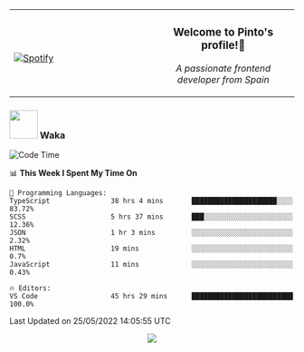 <table width="100%" align="center"> 
  <tr>
  <td width="50%">
      
&nbsp; <br> [![Spotify](https://novatorem-zeta-rust.vercel.app/api/spotify)](https://open.spotify.com/user/novatorem-zeta-rust)

  </td>
  <td width="50%">
    <h3 align="center">Welcome to Pinto's profile!👋</h3>
    <p align="center"><em>A passionate frontend developer from Spain</em></p>
  </td>
  </table>

### <img src="https://media.giphy.com/media/VgCDAzcKvsR6OM0uWg/giphy.gif" width="50"> Waka

  <!--START_SECTION:waka-->
![Code Time](http://img.shields.io/badge/Code%20Time-433%20hrs%2016%20mins-blue)

📊 **This Week I Spent My Time On** 

```text
💬 Programming Languages: 
TypeScript               38 hrs 4 mins       █████████████████████░░░░   83.72% 
SCSS                     5 hrs 37 mins       ███░░░░░░░░░░░░░░░░░░░░░░   12.36% 
JSON                     1 hr 3 mins         ░░░░░░░░░░░░░░░░░░░░░░░░░   2.32% 
HTML                     19 mins             ░░░░░░░░░░░░░░░░░░░░░░░░░   0.7% 
JavaScript               11 mins             ░░░░░░░░░░░░░░░░░░░░░░░░░   0.43%

🔥 Editors: 
VS Code                  45 hrs 29 mins      █████████████████████████   100.0%

```


 Last Updated on 25/05/2022 14:05:55 UTC
<!--END_SECTION:waka-->

<div align="center">
<img src="https://github-readme-stats-gilt-tau.vercel.app/api/top-langs/?username=pinto-hub&layout=compact&theme=dracula" />
</div>
